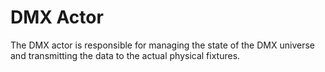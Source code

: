 # DMX Actor

The DMX actor is responsible for managing the state of the DMX universe and transmitting
the data to the actual physical fixtures.